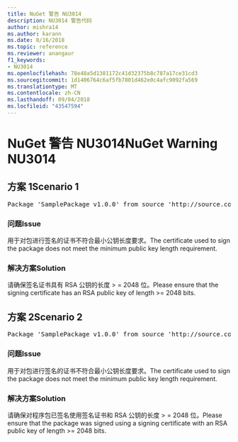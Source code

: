 ```yaml
---
title: NuGet 警告 NU3014
description: NU3014 警告代码
author: mishra14
ms.author: karann
ms.date: 8/16/2018
ms.topic: reference
ms.reviewer: anangaur
f1_keywords:
- NU3014
ms.openlocfilehash: 78e48a5d1381172c41d32375b8c787a17ce31cd3
ms.sourcegitcommit: 1d1406764c6af5fb7801d462e0c4afc9092fa569
ms.translationtype: MT
ms.contentlocale: zh-CN
ms.lasthandoff: 09/04/2018
ms.locfileid: "43547594"
---
```

# <a name="nuget-warning-nu3014"></a><span data-ttu-id="7fce1-103">NuGet 警告 NU3014</span><span class="sxs-lookup"><span data-stu-id="7fce1-103">NuGet Warning NU3014</span></span>

## <a name="scenario-1"></a><span data-ttu-id="7fce1-104">方案 1</span><span class="sxs-lookup"><span data-stu-id="7fce1-104">Scenario 1</span></span>

<pre>Package 'SamplePackage v1.0.0' from source 'http://source.com/index.json': The signing certificate does not meet a minimum public key length requirement.</pre>

### <a name="issue"></a><span data-ttu-id="7fce1-105">问题</span><span class="sxs-lookup"><span data-stu-id="7fce1-105">Issue</span></span>

<span data-ttu-id="7fce1-106">用于对包进行签名的证书不符合最小公钥长度要求。</span><span class="sxs-lookup"><span data-stu-id="7fce1-106">The certificate used to sign the package does not meet the minimum public key length requirement.</span></span>


### <a name="solution"></a><span data-ttu-id="7fce1-107">解决方案</span><span class="sxs-lookup"><span data-stu-id="7fce1-107">Solution</span></span>

<span data-ttu-id="7fce1-108">请确保签名证书具有 RSA 公钥的长度 > = 2048 位。</span><span class="sxs-lookup"><span data-stu-id="7fce1-108">Please ensure that the signing certificate has an RSA public key of length >= 2048 bits.</span></span>



## <a name="scenario-2"></a><span data-ttu-id="7fce1-109">方案 2</span><span class="sxs-lookup"><span data-stu-id="7fce1-109">Scenario 2</span></span>

<pre>Package 'SamplePackage v1.0.0' from source 'http://source.com/index.json': The primary signature's certificate does not meet a minimum public key length requirement.</pre>

### <a name="issue"></a><span data-ttu-id="7fce1-110">问题</span><span class="sxs-lookup"><span data-stu-id="7fce1-110">Issue</span></span>

<span data-ttu-id="7fce1-111">用于对包进行签名的证书不符合最小公钥长度要求。</span><span class="sxs-lookup"><span data-stu-id="7fce1-111">The certificate used to sign the package does not meet the minimum public key length requirement.</span></span>


### <a name="solution"></a><span data-ttu-id="7fce1-112">解决方案</span><span class="sxs-lookup"><span data-stu-id="7fce1-112">Solution</span></span>

<span data-ttu-id="7fce1-113">请确保对程序包已签名使用签名证书和 RSA 公钥的长度 > = 2048 位。</span><span class="sxs-lookup"><span data-stu-id="7fce1-113">Please ensure that the package was signed using a signing certificate with an RSA public key of length >= 2048 bits.</span></span>


